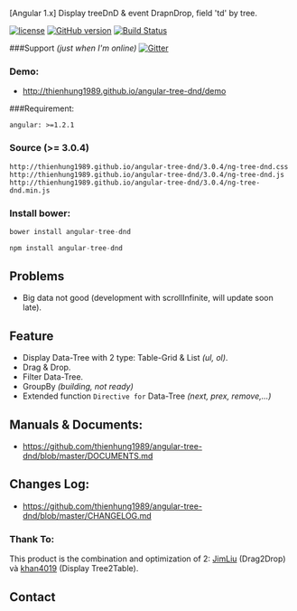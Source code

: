 [Angular 1.x] Display treeDnD &amp; event DrapnDrop, field 'td' by tree.

﻿[![license](http://img.shields.io/badge/license-MIT-brightgreen.svg?style=flat)](https://github.com/thienhung1989/angular-tree-dnd/blob/master/LICENSE) 
[![GitHub version](https://badge.fury.io/gh/sasarai%2Fangular-tree-dnd.svg)](http://badge.fury.io/gh/sasarai%2Fangular-tree-dnd) 
[![Build Status](https://travis-ci.org/thienhung1989/angular-tree-dnd.svg?branch=master)](https://travis-ci.org/thienhung1989/angular-tree-dnd)

###Support 
*(just when I'm online)*
[![Gitter](https://badges.gitter.im/Join%20Chat.svg)](https://gitter.im/thienhung1989/angular-tree-dnd?utm_source=badge&utm_medium=badge&utm_campaign=pr-badge)

### Demo: 
- http://thienhung1989.github.io/angular-tree-dnd/demo

###Requirement:
```
angular: >=1.2.1
```

### Source (>= 3.0.4)

```
http://thienhung1989.github.io/angular-tree-dnd/3.0.4/ng-tree-dnd.css
http://thienhung1989.github.io/angular-tree-dnd/3.0.4/ng-tree-dnd.js
http://thienhung1989.github.io/angular-tree-dnd/3.0.4/ng-tree-dnd.min.js
```

### Install bower:
```js
bower install angular-tree-dnd

npm install angular-tree-dnd
```

## Problems
* Big data not good (development with scrollInfinite, will update soon late).

## Feature
* Display Data-Tree with 2 type: Table-Grid & List *(ul, ol)*.
* Drag & Drop.
* Filter Data-Tree.
* GroupBy *(building, not ready)*
* Extended function `Directive for` Data-Tree *(next, prex, remove,...)*


## Manuals & Documents:
- https://github.com/thienhung1989/angular-tree-dnd/blob/master/DOCUMENTS.md

## Changes Log:
- https://github.com/thienhung1989/angular-tree-dnd/blob/master/CHANGELOG.md

### Thank To:
This product is the combination and optimization of 2: [JimLiu](https://github.com/https://github.com/jimliu)  (Drag2Drop) và [khan4019](https://github.com/khan4019) (Display Tree2Table).


## Contact

[git]: http://git-scm.com/
[bower]: http://bower.io
[npm]: https://www.npmjs.org/
[node]: http://nodejs.org
[protractor]: https://github.com/angular/protractor
[jasmine]: http://jasmine.github.io
[karma]: http://karma-runner.github.io
[travis]: https://travis-ci.org/
[http-server]: https://github.com/nodeapps/http-server
